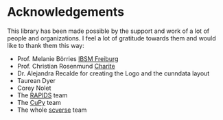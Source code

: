 # Acknowledgements

This library has been made possible by the support and work of a lot of people and organizations. I feel a lot of gratitude towards them and would like to thank them this way:
* Prof. Melanie Börries [IBSM Freiburg](https://www.uniklinik-freiburg.de/institut-fuer-medizinische-bioinformatik-und-systemmedizin/englisch/en.html)
* Prof. Christian Rosenmund [Charite](http://www.rosenmundlab.de/)
* Dr. Alejandra Recalde for creating the Logo and the cunndata layout
* Taurean Dyer
* Corey Nolet
* The [RAPIDS](https://rapids.ai/) team
* The [CuPy](https://cupy.dev/) team
* The whole [scverse](https://scverse.org/) team